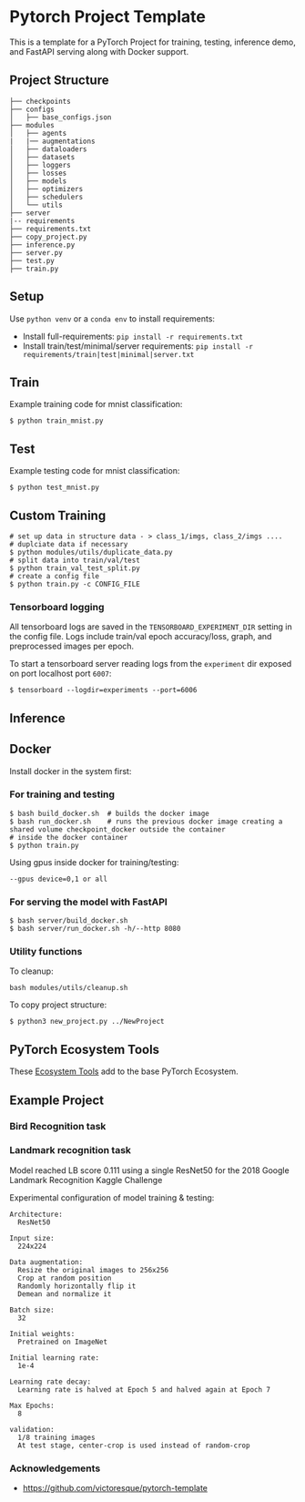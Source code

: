 # Pytorch Project Template

This is a template for a PyTorch Project for training, testing, inference demo, and FastAPI serving along with Docker support.

## Project Structure

    ├── checkpoints
    ├── configs
    │   ├── base_configs.json
    ├── modules
    │   ├── agents
    |   |── augmentations
    │   ├── dataloaders
    │   ├── datasets
    │   ├── loggers
    │   ├── losses
    │   ├── models
    │   ├── optimizers
    │   ├── schedulers
    │   └── utils
    ├── server
    |-- requirements
    ├── requirements.txt
    ├── copy_project.py
    ├── inference.py
    ├── server.py
    ├── test.py
    ├── train.py

## Setup

Use `python venv` or a `conda env` to install requirements:

-   Install full-requirements: `pip install -r requirements.txt`
-   Install train/test/minimal/server requirements: `pip install -r requirements/train|test|minimal|server.txt`

## Train

Example training code for mnist classification:

```shell
$ python train_mnist.py
```

## Test

Example testing code for mnist classification:

```shell
$ python test_mnist.py
```

## Custom Training

```shell
# set up data in structure data - > class_1/imgs, class_2/imgs ....
# duplciate data if necessary
$ python modules/utils/duplicate_data.py
# split data into train/val/test
$ python train_val_test_split.py
# create a config file
$ python train.py -c CONFIG_FILE
```

### Tensorboard logging

All tensorboard logs are saved in the `TENSORBOARD_EXPERIMENT_DIR` setting in the config file. Logs include train/val epoch accuracy/loss, graph, and preprocessed images per epoch.

To start a tensorboard server reading logs from the `experiment` dir exposed on port localhost port `6007`:

```shell
$ tensorboard --logdir=experiments --port=6006
```

## Inference

## Docker

Install docker in the system first:

### For training and testing

```shell
$ bash build_docker.sh  # builds the docker image
$ bash run_docker.sh    # runs the previous docker image creating a shared volume checkpoint_docker outside the container
# inside the docker container
$ python train.py
```

Using gpus inside docker for training/testing:

`--gpus device=0,1 or all`

### For serving the model with FastAPI

```shell
$ bash server/build_docker.sh
$ bash server/run_docker.sh -h/--http 8080
```

### Utility functions

To cleanup:

    bash modules/utils/cleanup.sh

To copy project structure:

    $ python3 new_project.py ../NewProject

## PyTorch Ecosystem Tools

These [Ecosystem Tools](https://pytorch.org/ecosystem/) add to the base PyTorch Ecosystem.

## Example Project

### Bird Recognition task

### Landmark recognition task

Model reached LB score 0.111 using a single ResNet50 for the 2018 Google Landmark Recognition Kaggle Challenge

Experimental configuration of model training & testing:

    Architecture:
      ResNet50

    Input size:
      224x224

    Data augmentation:
      Resize the original images to 256x256
      Crop at random position
      Randomly horizontally flip it
      Demean and normalize it

    Batch size:
      32

    Initial weights:
      Pretrained on ImageNet

    Initial learning rate:
      1e-4

    Learning rate decay:
      Learning rate is halved at Epoch 5 and halved again at Epoch 7

    Max Epochs:
      8

    validation:
      1/8 training images
      At test stage, center-crop is used instead of random-crop

### Acknowledgements

-   https://github.com/victoresque/pytorch-template
